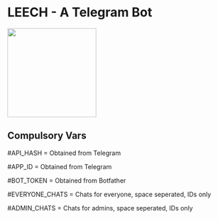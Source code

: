 # LEECH - A Telegram Bot


<p><a href="https://heroku.com/deploy?template=https://github.com/aaryanmishra/leechbot"> <img src="https://img.shields.io/badge/Deploy%20To%20Heroku-blueviolet?style=for-the-badge&logo=heroku" width="200""/></a></p>

  
  ## Compulsory Vars
  
#API_HASH = Obtained from Telegram 

#APP_ID = Obtained from Telegram

#BOT_TOKEN = Obtained from Botfather
  
#EVERYONE_CHATS = Chats for everyone, space seperated, IDs only
  
#ADMIN_CHATS = Chats for admins, space seperated, IDs only
